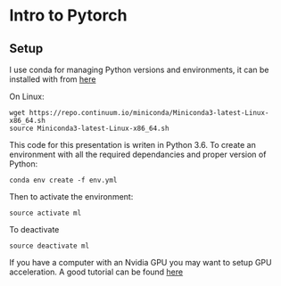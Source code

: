# Intro to Pytorch

## Setup

I use conda for managing Python versions and environments, it can be installed with from [here](https://conda.io/miniconda.html)

On Linux:
```
wget https://repo.continuum.io/miniconda/Miniconda3-latest-Linux-x86_64.sh
source Miniconda3-latest-Linux-x86_64.sh
```

This code for this presentation is writen in Python 3.6. To create an environment with all the required dependancies and proper version of Python:

```
conda env create -f env.yml
```

Then to activate the environment:
```
source activate ml
```

To deactivate

```
source deactivate ml
```

If you have a computer with an Nvidia GPU you may want to setup GPU acceleration. A good tutorial can be found [here](https://medium.com/@vivek.yadav/deep-learning-setup-for-ubuntu-16-04-tensorflow-1-2-keras-opencv3-python3-cuda8-and-cudnn5-1-324438dd46f0)


